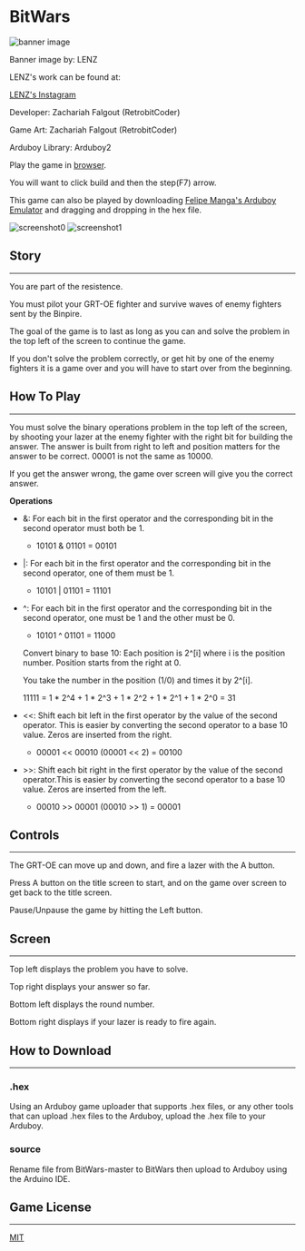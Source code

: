 # BitWars
![banner image](/images/banner.jpg)

Banner image by: LENZ

LENZ's work can be found at:

[LENZ's Instagram](https://www.instagram.com/lenzartz/)

Developer: Zachariah Falgout (RetrobitCoder)

Game Art: Zachariah Falgout (RetrobitCoder)

Arduboy Library: Arduboy2

Play the game in [browser](https://felipemanga.github.io/ProjectABE/?url=https://github.com/RetrobitCoder/BitWars/blob/master/BitWars/BitWars.ino.leonardo.hex).

You will want to click build and then the step(F7) arrow.

This game can also be played by downloading [Felipe Manga's Arduboy Emulator](https://github.com/felipemanga/ProjectABE/releases) and dragging and dropping in the hex file.

![screenshot0](/images/screenshot0.png)
![screenshot1](/images/screenshot1.png)


## Story
---

You are part of the resistence.

You must pilot your GRT-OE fighter and survive waves of enemy fighters sent by the Binpire.

The goal of the game is to last as long as you can and solve the problem in the top left of the screen to continue the game.

If you don't solve the problem correctly, or get hit by one of the enemy fighters it is a game over and you will have to start over from the beginning.

## How To Play
___

You must solve the binary operations problem in the top left of the screen, by shooting your lazer at the enemy fighter with the right bit for building the answer.
The answer is built from right to left and position matters for the answer to be correct.
00001 is not the same as 10000.

If you get the answer wrong, the game over screen will give you the correct answer.

<b> Operations </b>

- \&: For each bit in the first operator and the corresponding bit in the second operator must both be 1.
  - 10101 & 01101 = 00101

- \|: For each bit in the first operator and the corresponding bit in the second operator, one of them must be 1.
   - 10101 \| 01101 = 11101

- ^: For each bit in the first operator and the corresponding bit in the second operator, one must be 1 and the other must be 0.
  - 10101 ^ 01101 = 11000

  Convert binary to base 10: Each position is 2^[i] where i is the position number. Position starts from the right at 0.

  You take the number in the position (1/0) and times it by 2^[i].

  11111 = 1 * 2^4 + 1 * 2^3 + 1 * 2^2 + 1 * 2^1 + 1 * 2^0 = 31

- <<: Shift each bit left in the first operator by the value of the second operator. This is easier by converting the second operator to a base 10 value. Zeros are inserted from the right.
  - 00001 << 00010 (00001 << 2) = 00100

- \>>: Shift each bit right in the first operator by the value of the second operator.This is easier by converting the second operator to a base 10 value. Zeros are inserted from the left.
  - 00010 >> 00001 (00010 >> 1) = 00001

## Controls
---

The GRT-OE can move up and down, and fire a lazer with the A button.

Press A button on the title screen to start, and on the game over screen to get back to the title screen.

Pause/Unpause the game by hitting the Left button.

## Screen
---

Top left displays the problem you have to solve.

Top right displays your answer so far.

Bottom left displays the round number.

Bottom right displays if your lazer is ready to fire again.

## How to Download
---
### .hex
Using an Arduboy game uploader that supports .hex files, or any other tools that can upload .hex files to the Arduboy, upload the .hex file to your Arduboy.
 
### source
Rename file from BitWars-master to BitWars then upload to Arduboy using the Arduino IDE.

## Game License
---
[MIT](https://opensource.org/licenses/MIT)
